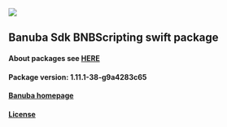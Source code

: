 [![](https://www.banuba.com/hubfs/Banuba_November2018/Images/Banuba%20SDK.png)](https://docs.banuba.com/face-ar-sdk-v1/ios/ios_overview)

## Banuba Sdk BNBScripting swift package

#### About packages see [HERE](https://docs.banuba.com/face-ar-sdk-v1/ios/ios_packages)

#### Package version: **1.11.1-38-g9a4283c65**

#### **[Banuba homepage](https://banuba.com)**

#### **[License](https://www.banuba.com/terms)**
